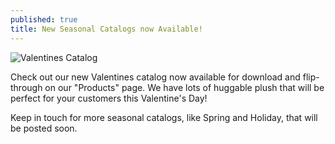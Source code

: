 ```yaml
---
published: true
title: New Seasonal Catalogs now Available!
---
```

![Valentines Catalog](/static/uploads/blog-ValCover-01.jpg)

Check out our new Valentines catalog now available for download and flip-through on our "Products" page. We have lots of huggable plush that will be perfect for your customers this Valentine's Day!  

Keep in touch for more seasonal catalogs, like Spring and Holiday, that will be posted soon.